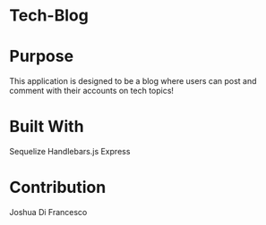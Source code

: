 # Tech-Blog

# Purpose

This application is designed to be a blog where users can post and comment with their accounts on tech topics!

# Built With

Sequelize
Handlebars.js
Express

# Contribution

Joshua Di Francesco